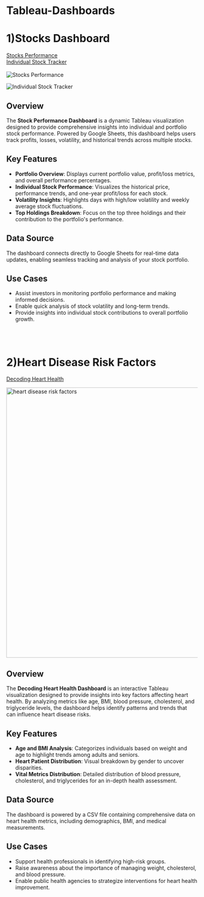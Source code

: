 # Tableau-Dashboards


# <b>1)Stocks Dashboard </b><br>
[Stocks Performance](https://public.tableau.com/app/profile/vishakha.mulik7950/viz/StocksDashboard_17358247817720/StocksPerformance?publish=yes)<br>
[Individual Stock Tracker](https://public.tableau.com/app/profile/vishakha.mulik7950/viz/StocksDashboard_17358247817720/Dashboard2)<br><br>
![Stocks Performance](https://github.com/user-attachments/assets/7b2b7b79-e9e1-422d-b730-79e626bec499)



![Individual Stock Tracker](https://github.com/user-attachments/assets/c0e1f65e-e33c-42f5-8864-46c5acc9b571)




## Overview
The **Stock Performance Dashboard** is a dynamic Tableau visualization designed to provide comprehensive insights into individual and portfolio stock performance. Powered by Google Sheets, this dashboard helps users track profits, losses, volatility, and historical trends across multiple stocks.

## Key Features
- **Portfolio Overview**: Displays current portfolio value, profit/loss metrics, and overall performance percentages.
- **Individual Stock Performance**: Visualizes the historical price, performance trends, and one-year profit/loss for each stock.
- **Volatility Insights**: Highlights days with high/low volatility and weekly average stock fluctuations.
- **Top Holdings Breakdown**: Focus on the top three holdings and their contribution to the portfolio's performance.

## Data Source
The dashboard connects directly to Google Sheets for real-time data updates, enabling seamless tracking and analysis of your stock portfolio.

## Use Cases
- Assist investors in monitoring portfolio performance and making informed decisions.
- Enable quick analysis of stock volatility and long-term trends.
- Provide insights into individual stock contributions to overall portfolio growth.

<br><br>


# <b>2)Heart Disease Risk Factors</b><br>
[Decoding Heart Health](https://public.tableau.com/app/profile/vishakha.mulik7950/viz/HeartDiseaseRiskFactors_17364340087840/DecodingHeartHealth?publish=yes)<br>


<img width="709" alt="heart disease risk factors" src="https://github.com/user-attachments/assets/993b3ec5-483f-468c-a2ff-bbccd36274e8" />

## Overview
The **Decoding Heart Health Dashboard** is an interactive Tableau visualization designed to provide insights into key factors affecting heart health. By analyzing metrics like age, BMI, blood pressure, cholesterol, and triglyceride levels, the dashboard helps identify patterns and trends that can influence heart disease risks.

## Key Features
- **Age and BMI Analysis**: Categorizes individuals based on weight and age to highlight trends among adults and seniors.
- **Heart Patient Distribution**: Visual breakdown by gender to uncover disparities.
- **Vital Metrics Distribution**: Detailed distribution of blood pressure, cholesterol, and triglycerides for an in-depth health assessment.

## Data Source
The dashboard is powered by a CSV file containing comprehensive data on heart health metrics, including demographics, BMI, and medical measurements. 

## Use Cases
- Support health professionals in identifying high-risk groups.
- Raise awareness about the importance of managing weight, cholesterol, and blood pressure.
- Enable public health agencies to strategize interventions for heart health improvement.



